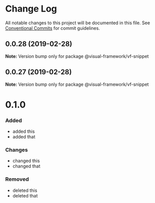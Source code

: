 # Change Log

All notable changes to this project will be documented in this file.
See [Conventional Commits](https://conventionalcommits.org) for commit guidelines.

## 0.0.28 (2019-02-28)

**Note:** Version bump only for package @visual-framework/vf-snippet





## 0.0.27 (2019-02-28)

**Note:** Version bump only for package @visual-framework/vf-snippet





# 0.1.0

### Added
- added this
- added that

### Changes

- changed this
- changed that

### Removed

- deleted this
- deleted that
